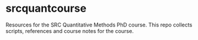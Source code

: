 # srcquantcourse

Resources for the SRC Quantitative Methods PhD course. This repo collects scripts, references and course notes for the course.
